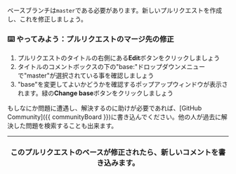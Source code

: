 ベースブランチは`master`である必要があります。新しいプルリクエストを作成し、これを修正しましょう。

### :keyboard: やってみよう：プルリクエストのマージ先の修正

1. プルリクエストのタイトルの右側にある**Edit**ボタンをクリックしましょう
1. タイトルのコメントボックスの下の"base:"ドロップダウンメニューで"master"が選択されている事を確認しましょう
1. "base"を変更してよいかどうかを確認するポップアップウィンドウが表示されます。緑の**Change base**ボタンをクリックしましょう

もしなにか問題に遭遇し、解決するのに助けが必要であれば、[GitHub Community]({{ communityBoard }})に書き込んでください。他の人が過去に解決した問題を検索することも出来ます。

<hr>
<h3 align="center">このプルリクエストのベースが修正されたら、新しいコメントを書き込みます。</h3>
